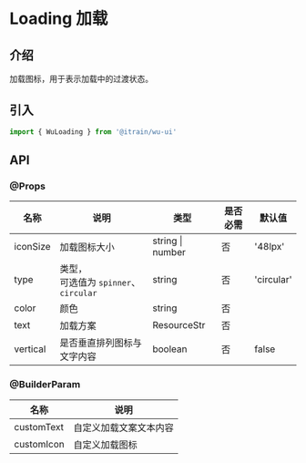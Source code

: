 # Loading 加载

## 介绍

加载图标，用于表示加载中的过渡状态。

## 引入

```typescript
import { WuLoading } from '@itrain/wu-ui'
```

## API

### @Props

| 名称     | 说明                                     | 类型             | 是否必需 | 默认值     |
| -------- | ---------------------------------------- | ---------------- | -------- | ---------- |
| iconSize | 加载图标大小                             | string \| number | 否       | '48lpx'    |
| type     | 类型，<br>可选值为 `spinner`、`circular` | string           | 否       | 'circular' |
| color    | 颜色                                     | string           | 否       |            |
| text     | 加载方案                                 | ResourceStr      | 否       |            |
| vertical | 是否垂直排列图标与文字内容               | boolean          | 否       | false      |

### @BuilderParam

| 名称       | 说明                   |
| ---------- | ---------------------- |
| customText | 自定义加载文案文本内容 |
| customIcon | 自定义加载图标         |

